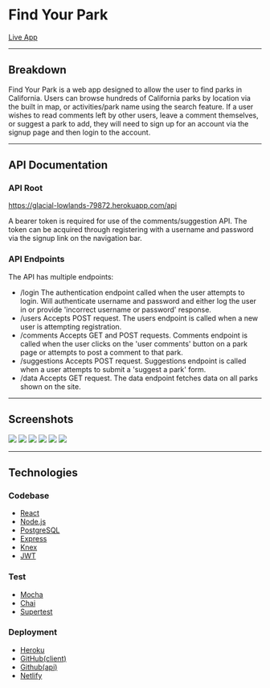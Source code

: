 # Find Your Park 

[Live App](https://findyourpark.netlify.app/)

---
## Breakdown

Find Your Park is a web app designed to allow the user to find parks 
in California. Users can browse hundreds of California parks by location
via the built in map, or activities/park name using the search feature.
If a user wishes to read comments left by other users, leave a comment themselves, or suggest a park to add, they will need to sign up for an
account via the signup page and then login to the account. 

---

## API Documentation

### API Root 
https://glacial-lowlands-79872.herokuapp.com/api

A bearer token is required for use of the comments/suggestion API. The token can be acquired through registering with a username and password via the signup link on the navigation bar.

### API Endpoints

The API has multiple endpoints:
- /login
    The authentication endpoint called when the user attempts to login. Will authenticate
    username and password and either log the user in or provide 'incorrect username or password' response.
- /users
    Accepts POST request. The users endpoint is called when a new user is attempting registration. 
- /comments
    Accepts GET and POST requests. Comments endpoint is called when the user clicks on the 'user comments' button on a park page or attempts to post a comment to that park.
- /suggestions
    Accepts POST request. Suggestions endpoint is called when a user attempts to submit a 'suggest a park' form. 
- /data
    Accepts GET request. The data endpoint fetches data on all parks shown on the site.

---

## Screenshots
<img src="./src/screenshots/home.jpg" max-width="600"/>
<img src="./src/screenshots/park.jpg" max-width="600"/>
<img src="./src/screenshots/login.jpg" max-width="600"/>
<img src="./src/screenshots/signup.jpg" max-width="600"/>
<img src="./src/screenshots/parklist.jpg" max-width="600"/>
<img src="./src/screenshots/comments.jpg" max-width="600"/>



---

## Technologies

### Codebase
- [React](https://reactjs.org/)
- [Node.js](https://nodejs.org/en/)
- [PostgreSQL](https://www.postgresql.org/)
- [Express](https://expressjs.com/)
- [Knex](http://knexjs.org/)
- [JWT](https://jwt.io/)

### Test
- [Mocha](https://mochajs.org/)
- [Chai](https://www.chaijs.com/)
- [Supertest](https://www.npmjs.com/package/supertest)

### Deployment
- [Heroku](https://dashboard.heroku.com/)
- [GitHub(client)](https://github.com/rmac2289/parkfinder-app)
- [Github(api)](https://github.com/rmac2289/parkfinder-api)
- [Netlify](https://www.netlify.com/)












